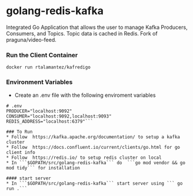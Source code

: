 # golang-redis-kafka
Integrated Go Application that allows the user to manage Kafka Producers, Consumers, and Topics. Topic data is cached in Redis. Fork of praguna/video-feed. 

### Run the Client Container
```docker run rtalamantez/kafredigo```

### Environment Variables
* Create an .env file with the following enviroment variables
```
# .env
PRODUCER="localhost:9092"
CONSUMER="localhost:9092,localhost:9093"
REDIS_ADDRESS="localhost:6379"```

### To Run
* Follow  https://kafka.apache.org/documentation/ to setup a kafka cluster
* Follow  https://docs.confluent.io/current/clients/go.html for go client info
* Follow  https://redis.io/ to setup redis cluster on local
* In ```$GOPATH/src/golang-redis-kafka``` do  ```go mod vendor && go mod tidy``` for installation 

#### start server
* In ```$GOPATH/src/golang-redis-kafka``` start server using ``` go run .```



